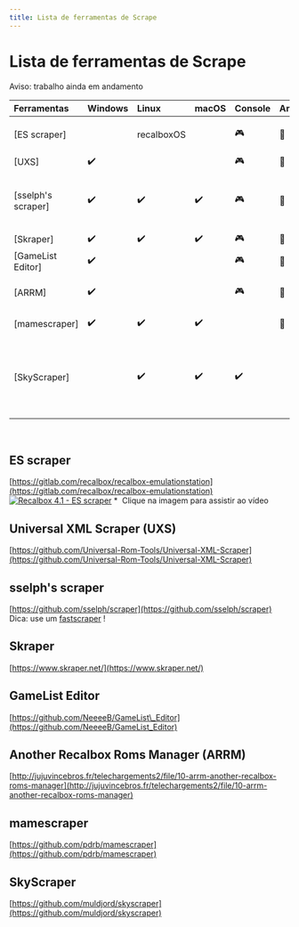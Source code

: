```yaml
---
title: Lista de ferramentas de Scrape
---
```


# Lista de ferramentas de Scrape

Aviso: trabalho ainda em andamento

| Ferramentas | Windows | Linux | macOS | Console | Arcade | Fontes |
| :--- | :--- | :--- | :--- | :--- | :--- | :--- |
| \[ES scraper\] | ​ | recalboxOS | ​ | 🎮 | 👾 | ​[ScreenScraper](https://screenscraper.fr/), [TheGamesDB](http://thegamesdb.net/), [MameDB-mirror](http://mamedb.blu-ferret.co.uk/)​ |
| \[UXS\] | ✔️ | ​ | ​ | 🎮 | 👾 | ​[ScreenScraper](https://screenscraper.fr/)​ |
| \[sselph's scraper\] | ✔️ | ✔️ | ✔️ | 🎮 | 👾 | ​[ScreenScraper](https://screenscraper.fr/), [TheGamesDB](http://thegamesdb.net/), [MameDB-mirror](http://mamedb.blu-ferret.co.uk/), [ArcadeItalia](http://adb.arcadeitalia.net/), [OpenVGDB](https://github.com/OpenVGDB/OpenVGDB/)​ |
| \[Skraper\] | ✔️ | ✔️ | ✔️ | 🎮 | 👾 | ​[ScreenScraper](https://screenscraper.fr/)​ |
| \[GameList Editor\] | ✔️ | ​ | ​ | 🎮 | 👾 | ​[ScreenScraper](https://screenscraper.fr/)​ |
| \[ARRM\] | ✔️ | ​ | ​ | 🎮 | 👾 | ​[ScreenScraper](https://screenscraper.fr/), [TheGamesDB](http://thegamesdb.net/), [MameDB-mirror](http://mamedb.blu-ferret.co.uk/)​ |
| \[mamescraper\] | ✔️ | ✔️ | ✔️ | ​ | 👾 | bigode, [ArcadeItalia](http://adb.arcadeitalia.net/)​ |
| \[SkyScraper\] | ​ | ✔️ | ✔️ | ✔️ | ​ | ​[ScreenScraper](https://screenscraper.fr/), [TheGamesDB](http://thegamesdb.net/), [ArcadeItalia](http://adb.arcadeitalia.net/), [OpenRetro](http://openretro.org/), [WorldOfSpectrum](http://worldofspectrum.org/), [IGDB](http://igdb.com/), [MobyGames](http://mobygames.com/)​ |

​

## ES scraper <a id="es-scraper"></a>

​[https://gitlab.com/recalbox/recalbox-emulationstation](https://gitlab.com/recalbox/recalbox-emulationstation) [​![Recalbox 4.1 - ES scraper](https://i.ytimg.com/vi/xd1i1mJdkjU/maxresdefault.jpg)​](https://www.youtube.com/watch?v=xd1i1mJdkjU) \* ​[​](https://www.youtube.com/watch?v=xd1i1mJdkjU) Clique na imagem para assistir ao vídeo

## Universal XML Scraper \(UXS\) <a id="universal-xml-scraper-uxs"></a>

​[https://github.com/Universal-Rom-Tools/Universal-XML-Scraper](https://github.com/Universal-Rom-Tools/Universal-XML-Scraper)​

## sselph's scraper <a id="sselphs-scraper"></a>

​[https://github.com/sselph/scraper](https://github.com/sselph/scraper) Dica: use um [fastscraper](https://github.com/paradadf/recaltools/tree/master/fastscraper) !

## Skraper <a id="skraper"></a>

​[https://www.skraper.net/](https://www.skraper.net/)​

## GameList Editor <a id="gamelist-editor"></a>

​[https://github.com/NeeeeB/GameList\_Editor](https://github.com/NeeeeB/GameList_Editor)​

## Another Recalbox Roms Manager \(ARRM\) <a id="another-recalbox-roms-manager-arrm"></a>

​[http://jujuvincebros.fr/telechargements2/file/10-arrm-another-recalbox-roms-manager](http://jujuvincebros.fr/telechargements2/file/10-arrm-another-recalbox-roms-manager)​

## mamescraper <a id="mamescraper"></a>

​[https://github.com/pdrb/mamescraper](https://github.com/pdrb/mamescraper)​

## SkyScraper <a id="skyscraper"></a>

​[https://github.com/muldjord/skyscraper](https://github.com/muldjord/skyscraper)​

